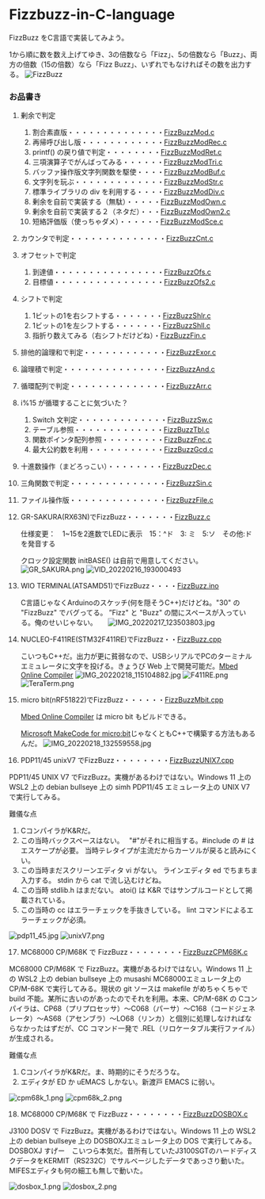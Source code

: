 # Fizzbuzz-in-C-language
FizzBuzz をC言語で実装してみよう。

1から順に数を数え上げてゆき、3の倍数なら「Fizz」、5の倍数なら「Buzz」、両方の倍数（15の倍数）なら「Fizz Buzz」、いずれでもなければその数を出力する。
   ![FizzBuzz](FizzBuzz.png)
### お品書き
1. 剰余で判定
   1. 割合素直版・・・・・・・・・・・・・・[FizzBuzzMod.c](FizzBuzzMod.c)
   1. 再帰呼び出し版・・・・・・・・・・・・[FizzBuzzModRec.c](FizzBuzzModRec.c)
   1. printf() の戻り値で判定・・・・・・・・[FizzBuzzModRet.c](FizzBuzzModRet.c)
   1. 三項演算子でがんばってみる・・・・・・[FizzBuzzModTri.c](FizzBuzzModTri.c)
   1. バッファ操作版文字列関数を駆使・・・・[FizzBuzzModBuf.c](FizzBuzzModBuf.c)
   1. 文字列を玩ぶ・・・・・・・・・・・・・[FizzBuzzModStr.c](FizzBuzzModStr.c)
   1. 標準ライブラリの div を利用する・・・・[FizzBuzzModDiv.c](FizzBuzzModDiv.c)
   1. 剰余を自前で実装する（無駄）・・・・・[FizzBuzzModOwn.c](FizzBuzzModOwn.c)
   1. 剰余を自前で実装する２（ネタだ）・・・[FizzBuzzModOwn2.c](FizzBuzzModOwn2.c)
   1. 短絡評価版（使っちゃダメ）・・・・・・[FizzBuzzModSce.c](FizzBuzzModSce.c)
1. カウンタで判定・・・・・・・・・・・・・・[FizzBuzzCnt.c](FizzBuzzCnt.c)
1. オフセットで判定
   1. 到達値・・・・・・・・・・・・・・・・[FizzBuzzOfs.c](FizzBuzzOfs.c)
   1. 目標値・・・・・・・・・・・・・・・・[FizzBuzzOfs2.c](FizzBuzzOfs2.c)
1. シフトで判定
   1. 1ビットの1を右シフトする・・・・・・・[FizzBuzzShlr.c](FizzBuzzShlr.c)
   1. 1ビットの1を左シフトする・・・・・・・[FizzBuzzShll.c](FizzBuzzShll.c)
   1. 指折り数えてみる（右シフトだけどね）・[FizzBuzzFin.c](FizzBuzzFin.c)
1. 排他的論理和で判定・・・・・・・・・・・・[FizzBuzzExor.c](FizzBuzzExor.c)
1. 論理積で判定・・・・・・・・・・・・・・・[FizzBuzzAnd.c](FizzBuzzAnd.c)
1. 循環配列で判定・・・・・・・・・・・・・・[FizzBuzzArr.c](FizzBuzzArr.c)
1. i%15 が循環することに気づいた？
   1. Switch 文判定・・・・・・・・・・・・・[FizzBuzzSw.c](FizzBuzzSw.c)
   1. テーブル参照・・・・・・・・・・・・・[FizzBuzzTbl.c](FizzBuzzTbl.c)
   1. 関数ポインタ配列参照・・・・・・・・・[FizzBuzzFnc.c](FizzBuzzFnc.c)
   1. 最大公約数を利用・・・・・・・・・・・[FizzBuzzGcd.c](FizzBuzzGcd.c)
1. 十進数操作（まどろっこい）・・・・・・・・[FizzBuzzDec.c](FizzBuzzDec.c)
1. 三角関数で判定・・・・・・・・・・・・・・[FizzBuzzSin.c](FizzBuzzSin.c)
1. ファイル操作版・・・・・・・・・・・・・・[FizzBuzzFile.c](FizzBuzzFile.c)
1. GR-SAKURA(RX63N)でFizzBuzz・・・・・・・[FizzBuzz.c](FizzBuzz.c)

   仕様変更：　1~15を2進数でLEDに表示　15：^ド　3: ミ　5:ソ　その他:ド　を発音する
   
   クロック設定関数 initBASE() は自前で用意してください。
   ![GR_SAKURA.png](GR_SAKURA.png)
   ![VID_20220216_193000493](VID_20220216_193000493.jpg)
   
1. WIO TERMINAL(ATSAMD51)でFizzBuzz・・・・[FizzBuzz.ino](FizzBuzz.ino)

   C言語じゃなくArduinoのスケッチ(何を隠そうC++)だけどね。"30" の "FizzBuzz" でバグってる。 ”Fizz" と "Buzz" の間にスペースが入っている。俺のせいじゃない。  　
  ![IMG_20220217_123503803.jpg](IMG_20220217_123503803.jpg)
  
1. NUCLEO-F411RE(STM32F411RE)でFizzBuzz・・[FizzBuzz.cpp](FizzBuzz.cpp)

   こいつもC++だ。出力が更に貧弱なので、USBシリアルでPCのターミナルエミュレータに文字を投げる。きょうび Web 上で開発可能だ。[Mbed Online Compiler](https://os.mbed.com/docs/mbed-os/v6.15/quick-start/build-with-the-online-compiler.html)
   ![IMG_20220218_115104882.jpg](IMG_20220218_115104882.jpg)
   ![F411RE.png](F411RE.png)
   ![TeraTerm.png](TeraTerm.png)

1. micro bit(nRF51822)でFizzBuzz・・・・・・[FizzBuzzMbit.cpp](FizzBuzzMbit.cpp)

   [Mbed Online Compiler](https://os.mbed.com/docs/mbed-os/v6.15/quick-start/build-with-the-online-compiler.html) は micro bit もビルドできる。
   
   [Microsoft MakeCode for micro:bit](https://makecode.microbit.org/?lang=ja)じゃなくともC++で構築する方法もあるんだ。
   ![IMG_20220218_132559558.jpg](IMG_20220218_132559558.jpg)

1. PDP11/45 unixV7 でFizzBuzz・・・・・・・・[FizzBuzzUNIX7.cpp](FizzBuzzUNIX7.cpp)

PDP11/45 UNIX V7 でFizzBuzz。実機があるわけではない。Windows 11 上の WSL2 上の debian bullseye 上の simh PDP11/45 エミュレータ上の UNIX V7 で実行してみる。

   難儀な点

   1. CコンパイラがK&Rだ。
   1. この当時バックスペースはない。　
      "#"がそれに相当する。#include の # はエスケープが必要。
      当時テレタイプが主流だからカーソルが戻ると読みにくい。
   1. この当時まだスクリーンエディタ vi がない。
      ラインエディタ ed でちまちま入力する。
      stdin から cat で流し込むけどね。
   1. この当時 stdlib.h はまだない。
      atoi() は K&R ではサンプルコードとして掲載されている。
   1. この当時の cc はエラーチェックを手抜きしている。
      lint コマンドによるエラーチェックが必須。
  
   ![pdp11_45.jpg](pdp11_45.jpg)
   ![unixV7.png](unixV7.png)

17. MC68000 CP/M68K で FizzBuzz・・・・・・・・[FizzBuzzCPM68K.c](FizzBuzzCPM68K.c)

MC68000 CP/M68K で FizzBuzz。実機があるわけではない。Windows 11 上の WSL2 上の debian bullseye 上の musashi MC68000エミュレータ上の CP/M-68K で実行してみる。現状の git ソースは makefile がめちゃくちゃで build 不能。某所に古いのがあったのでそれを利用。本来、CP/M-68K の Cコンパイラは、CP68（プリプロセッサ）～C068（パーサ）～C168（コードジェネレータ）～AS68（アセンブラ）～LO68（リンカ）と個別に処理しなければならなかったはずだが、CC コマンド一発で .REL（リロケータブル実行ファイル）が生成される。

   難儀な点

   1. CコンパイラがK&Rだ。ま、時期的にそうだろうな。
   1. エディタが ED か uEMACS しかない。新渡戸 EMACS に弱い。

   ![cpm68k_1.png](cpm68k_1.png)
   ![cpm68k_2.png](cpm68k_2.png)
   
18. MC68000 CP/M68K で FizzBuzz・・・・・・・・[FizzBuzzDOSBOX.c](FizzBuzzDOSBOX.c)

J3100 DOSV で FizzBuzz。実機があるわけではない。Windows 11 上の WSL2 上の debian bullseye 上の DOSBOXJエミュレータ上の DOS
 で実行してみる。DOSBOXJ すげー　こいつら本気だ。昔所有していたJ3100SGTのハードディスクデータをKERMIT（RS232C）でサルベージしたデータであっさり動いた。MIFESエディタも何の細工も無しで動いた。

   ![dosbox_1.png](dosbox_1.png)
   ![dosbox_2.png](dosbox_2.png)
   
